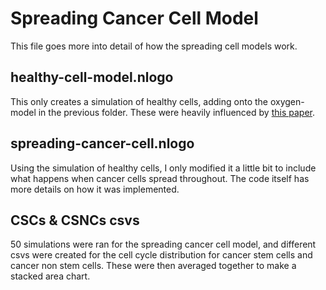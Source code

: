 # Spreading Cancer Cell Model

This file goes more into detail of how the spreading cell models work. 

## healthy-cell-model.nlogo

This only creates a simulation of healthy cells, adding onto the oxygen-model in the previous folder. These were heavily influenced by [this paper](https://scholarscompass.vcu.edu/cgi/viewcontent.cgi?article=3830&context=etd).

## spreading-cancer-cell.nlogo

Using the simulation of healthy cells, I only modified it a little bit to include what happens when cancer cells spread throughout. The code itself has more details on how it was implemented. 

## CSCs & CSNCs csvs

50 simulations were ran for the spreading cancer cell model, and different csvs were created for the cell cycle distribution for cancer stem cells and cancer non stem cells. These were then averaged together to make a stacked area chart. 